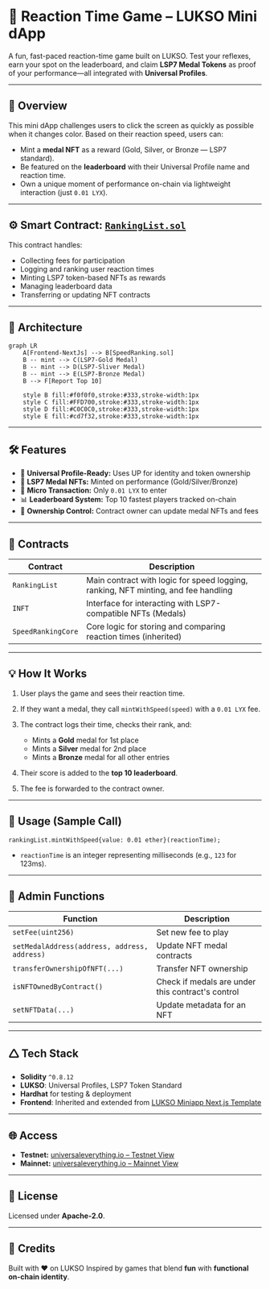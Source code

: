 # 🏁 Reaction Time Game – LUKSO Mini dApp

A fun, fast-paced reaction-time game built on LUKSO. Test your reflexes, earn your spot on the leaderboard, and claim **LSP7 Medal Tokens** as proof of your performance—all integrated with **Universal Profiles**.

---

## 🚀 Overview

This mini dApp challenges users to click the screen as quickly as possible when it changes color. Based on their reaction speed, users can:

* Mint a **medal NFT** as a reward (Gold, Silver, or Bronze — LSP7 standard).
* Be featured on the **leaderboard** with their Universal Profile name and reaction time.
* Own a unique moment of performance on-chain via lightweight interaction (just `0.01 LYX`).

---

## ⚙️ Smart Contract: [`RankingList.sol`](./smartcontract/contracts/RankingList.sol)

This contract handles:

* Collecting fees for participation
* Logging and ranking user reaction times
* Minting LSP7 token-based NFTs as rewards
* Managing leaderboard data
* Transferring or updating NFT contracts

---

## 🧱 Architecture

```mermaid
graph LR
    A[Frontend-NextJs] --> B[SpeedRanking.sol]
    B -- mint --> C(LSP7-Gold Medal)
    B -- mint --> D(LSP7-Sliver Medal)
    B -- mint --> E(LSP7-Bronze Medal)
    B --> F[Report Top 10]

    style B fill:#f0f0f0,stroke:#333,stroke-width:1px
    style C fill:#FFD700,stroke:#333,stroke-width:1px
    style D fill:#C0C0C0,stroke:#333,stroke-width:1px
    style E fill:#cd7f32,stroke:#333,stroke-width:1px
```

---

## 🛠️ Features

* 🧠 **Universal Profile-Ready:** Uses UP for identity and token ownership
* 🏅 **LSP7 Medal NFTs:** Minted on performance (Gold/Silver/Bronze)
* 💸 **Micro Transaction:** Only `0.01 LYX` to enter
* 📊 **Leaderboard System:** Top 10 fastest players tracked on-chain
* 🔐 **Ownership Control:** Contract owner can update medal NFTs and fees

---

## 🧹 Contracts

| Contract           | Description                                                                        |
| ------------------ | ---------------------------------------------------------------------------------- |
| `RankingList`      | Main contract with logic for speed logging, ranking, NFT minting, and fee handling |
| `INFT`             | Interface for interacting with LSP7-compatible NFTs (Medals)                       |
| `SpeedRankingCore` | Core logic for storing and comparing reaction times (inherited)                    |

---

## 💡 How It Works

1. User plays the game and sees their reaction time.
2. If they want a medal, they call `mintWithSpeed(speed)` with a `0.01 LYX` fee.
3. The contract logs their time, checks their rank, and:

   * Mints a **Gold** medal for 1st place
   * Mints a **Silver** medal for 2nd place
   * Mints a **Bronze** medal for all other entries
4. Their score is added to the **top 10 leaderboard**.
5. The fee is forwarded to the contract owner.

---

## 🧪 Usage (Sample Call)

```solidity
rankingList.mintWithSpeed{value: 0.01 ether}(reactionTime);
```

* `reactionTime` is an integer representing milliseconds (e.g., `123` for 123ms).

---

## 🔐 Admin Functions

| Function                                     | Description                                       |
| -------------------------------------------- | ------------------------------------------------- |
| `setFee(uint256)`                            | Set new fee to play                               |
| `setMedalAddress(address, address, address)` | Update NFT medal contracts                        |
| `transferOwnershipOfNFT(...)`                | Transfer NFT ownership                            |
| `isNFTOwnedByContract()`                     | Check if medals are under this contract's control |
| `setNFTData(...)`                            | Update metadata for an NFT                        |

---

## 🛆 Tech Stack

* **Solidity** `^0.8.12`
* **LUKSO**: Universal Profiles, LSP7 Token Standard
* **Hardhat** for testing & deployment
* **Frontend**: Inherited and extended from [LUKSO Miniapp Next.js Template](https://github.com/lukso-network/miniapp-nextjs-template)

---

## 🌐 Access

* **Testnet:** [universaleverything.io – Testnet View](https://universaleverything.io/0xDFb10b422f581907a6159f7618A3D98eE3F07F66?network=testnet&assetGroup=grid)
* **Mainnet:** [universaleverything.io – Mainnet View](https://universaleverything.io/0xDFb10b422f581907a6159f7618A3D98eE3F07F66?network=mainnet&assetGroup=grid)

---

## 📃 License

Licensed under **Apache-2.0**.

---

## 🙌 Credits

Built with ❤️ on LUKSO
Inspired by games that blend **fun** with **functional on-chain identity**.
